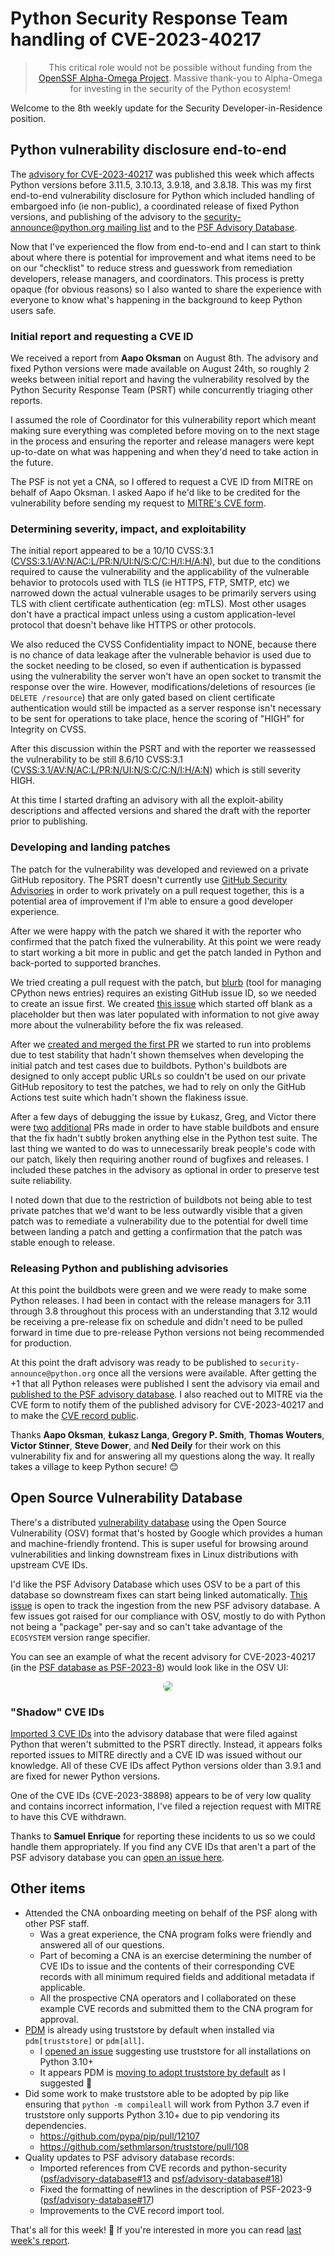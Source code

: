 # Python Security Response Team handling of CVE-2023-40217

<blockquote>
  <center>This critical role would not be possible without funding from the <a href="https://alpha-omega.dev">OpenSSF Alpha-Omega Project</a>.
  Massive thank-you to Alpha-Omega for investing in the security of the Python ecosystem!</center>
</blockquote>

Welcome to the 8th weekly update for the Security Developer-in-Residence position.

## Python vulnerability disclosure end-to-end

The [advisory for CVE-2023-40217](https://mail.python.org/archives/list/security-announce@python.org/thread/PEPLII27KYHLF4AK3ZQGKYNCRERG4YXY/) was published this week which affects Python versions
before 3.11.5, 3.10.13, 3.9.18, and 3.8.18. This was my first end-to-end vulnerability disclosure for Python which
included handling of embargoed info (ie non-public), a coordinated release of fixed Python versions, and publishing of the advisory
to the [security-announce@python.org mailing list](https://mail.python.org/mailman3/lists/security-announce.python.org/)
and to the [PSF Advisory Database](https://github.com/psf/advisory-database).

Now that I've experienced the flow from end-to-end and I can start to think about where there is potential for improvement
and what items need to be on our "checklist" to reduce stress and guesswork from remediation developers,
release managers, and coordinators. This process is pretty opaque (for obvious reasons) so I also wanted to share
the experience with everyone to know what's happening in the background to keep Python users safe.

### Initial report and requesting a CVE ID

We received a report from **Aapo Oksman** on August 8th. The advisory and fixed Python versions were made available on August 24th,
so roughly 2 weeks between initial report and having the vulnerability resolved by the Python Security Response Team (PSRT)
while concurrently triaging other reports.

I assumed the role of Coordinator for this vulnerability report which meant making sure everything was completed before moving on to the next stage in the process and ensuring
the reporter and release managers were kept up-to-date on what was happening and when they'd need to take action in the future.

The PSF is not yet a CNA, so I offered to request a CVE ID from MITRE on behalf of Aapo Oksman. I asked Aapo if he'd like to be
credited for the vulnerability before sending my request to [MITRE's CVE form](https://cveform.mitre.org/).

### Determining severity, impact, and exploitability

The initial report appeared to be a 10/10 CVSS:3.1 ([CVSS:3.1/AV:N/AC:L/PR:N/UI:N/S:C/C:H/I:H/A:N](https://cvss.js.org/#CVSS:3.1/AV:N/AC:L/PR:N/UI:N/S:C/C:H/I:H/A:N)), but due to the conditions required to cause the vulnerability and
the applicability of the vulnerable behavior to protocols used with TLS (ie HTTPS, FTP, SMTP, etc) we narrowed down the
actual vulnerable usages to be primarily servers using TLS with client certificate authentication (eg: mTLS). Most other usages don't have a practical
impact unless using a custom application-level protocol that doesn't behave like HTTPS or other protocols.

We also reduced the CVSS Confidentiality impact to NONE, because there is no chance of data leakage after the vulnerable behavior is used due to
the socket needing to be closed, so even if authentication is bypassed using the vulnerability the server won't have an open socket
to transmit the response over the wire. However, modifications/deletions of resources (ie `DELETE /resource`) that are only gated based on client certificate authentication would still
be impacted as a server response isn't necessary to be sent for operations to take place, hence the scoring of "HIGH" for Integrity on CVSS.

After this discussion within the PSRT and with the reporter we reassessed the vulnerability to be still 8.6/10 CVSS:3.1 ([CVSS:3.1/AV:N/AC:L/PR:N/UI:N/S:C/C:N/I:H/A:N](https://cvss.js.org/#CVSS:3.1/AV:N/AC:L/PR:N/UI:N/S:C/C:N/I:H/A:N))
which is still severity HIGH.

At this time I started drafting an advisory with all the exploit-ability descriptions and affected versions and shared the draft with the reporter prior to publishing.

### Developing and landing patches

The patch for the vulnerability was developed and reviewed on a private GitHub repository. The PSRT doesn't currently use [GitHub Security Advisories](https://docs.github.com/en/code-security/security-advisories/repository-security-advisories/collaborating-in-a-temporary-private-fork-to-resolve-a-repository-security-vulnerability) in
order to work privately on a pull request together, this is a potential area of improvement if I'm able to ensure a good developer experience.

After we were happy with the patch we shared it with the reporter who confirmed that the patch fixed the vulnerability.
At this point we were ready to start working a bit more in public and get the patch landed in Python and back-ported to supported branches.

We tried creating a pull request with the patch, but [blurb](https://pypi.org/project/blurb/) (tool for managing CPython news entries) requires an existing GitHub issue ID,
so we needed to create an issue first. We created [this issue](https://github.com/python/cpython/issues/108310) which started off blank as a placeholder but then was later populated with information to not give away
more about the vulnerability before the fix was released.

After we [created and merged the first PR](https://github.com/python/cpython/pull/108315) we started to run into problems due to test stability that hadn't shown themselves when developing the initial patch and test cases due
to buildbots. Python's buildbots are designed to only accept public URLs so couldn't be used on our private GitHub repository to test the patches, we had to rely on only
the GitHub Actions test suite which hadn't shown the flakiness issue.

After a few days of debugging the issue by Łukasz, Greg, and Victor there were [two](https://github.com/python/cpython/pull/108344) [additional](https://github.com/python/cpython/pull/108370) PRs made in order to have stable buildbots and ensure that the fix hadn't subtly broken
anything else in the Python test suite. The last thing we wanted to do was to unnecessarily break people's code with our patch, likely then requiring  another round of bugfixes and releases. I included these patches in the advisory as optional in order to preserve test suite reliability.

I noted down that due to the restriction of buildbots not being able to test private patches that we'd want to be less outwardly visible that a given patch was to remediate a vulnerability due to the potential for dwell time between
landing a patch and getting a confirmation that the patch was stable enough to release.

### Releasing Python and publishing advisories

At this point the buildbots were green and we were ready to make some Python releases. I had been in contact with the release managers for 3.11 through 3.8 throughout this process
with an understanding that 3.12 would be receiving a pre-release fix on schedule and didn't need to be pulled forward in time due to pre-release Python versions not being recommended for production.

At this point the draft advisory was ready to be published to `security-announce@python.org` once all the versions were available. After getting the +1 that all Python releases were published
I sent the advisory via email and [published to the PSF advisory database](https://github.com/psf/advisory-database/pull/16). I also reached out to MITRE via the CVE form to notify them of the published advisory for CVE-2023-40217 and to make the [CVE record
public](https://nvd.nist.gov/vuln/detail/CVE-2023-40217).

Thanks **Aapo Oksman**, **Łukasz Langa**, **Gregory P. Smith**, **Thomas Wouters**, **Victor Stinner**, **Steve Dower**, and **Ned Deily** for their work on this vulnerability fix and for answering all my questions along the way.
It really takes a village to keep Python secure! 😊

## Open Source Vulnerability Database

There's a distributed [vulnerability database](https://osv.dev/) using the Open Source Vulnerability (OSV) format
that's hosted by Google which provides a human and machine-friendly frontend. This is super useful for
browsing around vulnerabilities and linking downstream fixes in Linux distributions with upstream CVE IDs.

I'd like the PSF Advisory Database which uses OSV to be a part of this database so downstream fixes can start being
linked automatically. [This issue](https://github.com/google/osv.dev/issues/1552) is open to track the ingestion from the new PSF advisory database.
A few issues got raised for our compliance with OSV, mostly to do with Python not being a "package" per-say and so can't take advantage
of the `ECOSYSTEM` version range specifier.

You can see an example of what the recent advisory for CVE-2023-40217 (in the [PSF database as PSF-2023-8](https://github.com/psf/advisory-database/blob/main/advisories/python/PSF-2023-8.json))
would look like in the OSV UI:

<div><center><img style="border-radius: 1em; max-width: 100%;" src="https://user-images.githubusercontent.com/18519037/263330616-f5207098-18e0-4f20-b829-52a954cfbea4.png"/></center></div>

### "Shadow" CVE IDs

[Imported 3 CVE IDs](https://github.com/psf/advisory-database/pull/14) into the advisory database that
were filed against Python that weren't submitted to the PSRT directly. Instead, it appears folks
reported issues to MITRE directly and a CVE ID was issued without our knowledge. All of these CVE IDs
affect Python versions older than 3.9.1 and are fixed for newer Python versions.

One of the CVE IDs (CVE-2023-38898) appears to be of very low quality and contains incorrect information, I've
filed a rejection request with MITRE to have this CVE withdrawn.

Thanks to **Samuel Enrique** for reporting these incidents to us so we could handle them appropriately.
If you find any CVE IDs that aren't a part of the PSF advisory database you can [open an issue here](https://github.com/psf/advisory-database/issues/new/choose).

## Other items

* Attended the CNA onboarding meeting on behalf of the PSF along with other PSF staff.
  * Was a great experience, the CNA program folks were friendly and answered all of our questions.
  * Part of becoming a CNA is an exercise determining the number of CVE IDs to issue and the contents of their
    corresponding CVE records with all minimum required fields and additional metadata if applicable.
  * All the prospective CNA operators and I collaborated on these example CVE records and submitted
    them to the CNA program for approval.
* [PDM](https://github.com/pdm-project/pdm) is already using truststore by default when installed via `pdm[truststore]` or `pdm[all]`.
  * I [opened an issue](https://github.com/pdm-project/pdm/issues/2195) suggesting use truststore for all installations on Python 3.10+
  * It appears PDM is [moving to adopt truststore by default](https://github.com/pdm-project/pdm/pull/2200) as I suggested 🚀
* Did some work to make truststore able to be adopted by pip like ensuring that `python -m compileall` will work from Python 3.7 even if truststore only supports Python 3.10+ due to pip vendoring its dependencies.
  * https://github.com/pypa/pip/pull/12107
  * https://github.com/sethmlarson/truststore/pull/108
* Quality updates to PSF advisory database records:
  * Imported references from CVE records and python-security ([psf/advisory-database#13](https://github.com/psf/advisory-database/pull/13) and [psf/advisory-database#18](https://github.com/psf/advisory-database/pull/18))
  * Fixed the formatting of newlines in the description of PSF-2023-9 ([psf/advisory-database#17](https://github.com/psf/advisory-database/pull/17))
  * Improvements to the CVE record import tool.

That's all for this week! 👋 If you're interested in more you can read [last week's report](http://sethmlarson.dev/security-developer-in-residence-weekly-report-7).
